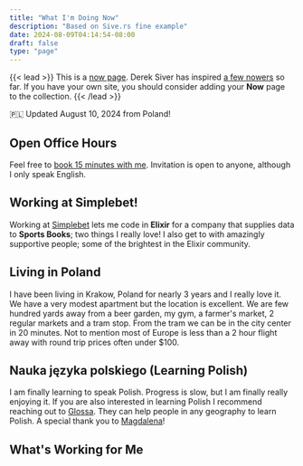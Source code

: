 ```yaml
---
title: "What I'm Doing Now"
description: "Based on Sive.rs fine example"
date: 2024-08-09T04:14:54-08:00
draft: false
type: "page"
---
```


{{< lead >}}
This is a [now page](https://nownownow.com/about). Derek Siver has inspired [a few nowers](https://nownownow.com/) so far. If you have your own site, you should consider adding your **Now** page to the collection.
{{< /lead >}}

:poland: Updated August 10, 2024 from Poland!

## Open Office Hours

Feel free to [book 15 minutes with me](https://fantastical.app/sprytna/open-office). Invitation is open to anyone, although I only speak English. 

## Working at Simplebet!

Working at [Simplebet](https://www.simplebet.ai/) lets me code in **Elixir** for a company that supplies data to **Sports Books**; two things I really love! I also get to with amazingly supportive people; some of the brightest in the Elixir community.

## Living in Poland

I have been living in Krakow, Poland for nearly 3 years and I really love it. We have a very modest apartment but the location is excellent. We are few hundred yards away from a beer garden, my gym, a farmer's market, 2 regular markets and a tram stop. From the tram we can be in the city center in 20 minutes. Not to mention most of Europe is less than a 2 hour flight away with round trip prices often under $100.

## Nauka języka polskiego (Learning Polish)

I am finally learning to speak Polish. Progress is slow, but I am finally really enjoying it. If you are also interested in learning Polish I recommend reaching out to [Glossa](https://e-polish.eu/polish-for-foreigners). They can help people in any geography to learn Polish. A special thank you to [Magdalena](https://e-polish.eu/en/polish_teachers_online/magdalena_wygladacz)!

## What's Working for Me
